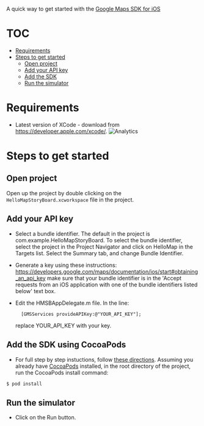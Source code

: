A quick way to get started with the [Google Maps SDK for iOS](https://developers.google.com/maps/documentation/ios)

# TOC
  * [Requirements](#requirements)
  * [Steps to get started](#steps-to-get-started)
    * [Open project](#open-project)
    * [Add your API key](#add-your-api-key)
    * [Add the SDK](#add-the-sdk)
    * [Run the simulator](#run-the-simulator)


# Requirements

* Latest version of XCode - download from https://developer.apple.com/xcode/. ![Analytics](https://maps-ga-beacon.appspot.com/UA-12846745-20/hellomap-ios/readme?pixel)

# Steps to get started
## Open project
   Open up the project by double clicking on the `HelloMapStoryBoard.xcworkspace` file in the project.

## Add your API key
* Select a bundle identifier. The default in the project is com.example.HelloMapStoryBoard. To select the bundle identifier, select the project in the Project Navigator and click on HelloMap in the Targets list. Select the Summary tab, and change Bundle Identifier.
* Generate a key using these instructions: https://developers.google.com/maps/documentation/ios/start#obtaining_an_api_key make sure that your bundle identifier is in the 'Accept requests from an iOS application with one of the bundle identifiers listed below' text box.
* Edit the HMSBAppDelegate.m file. In the line:

        [GMSServices provideAPIKey:@"YOUR_API_KEY"];

  replace YOUR\_API\_KEY with your key.

## Add the SDK using CocoaPods
* For full step by step instuctions, follow [these directions](https://developers.google.com/maps/documentation/ios/start#adding_the_google_maps_sdk_for_ios_to_your_project.). Assuming you already have [CocoaPods](https://cocoapods.org/) installed, in the root directory of the project, run the CocoaPods install command:
```bash
$ pod install
```

## Run the simulator
* Click on the Run button.
